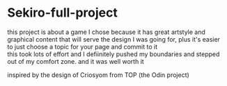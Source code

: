 # Sekiro-full-project

this project is about a game I chose because it has great artstyle and graphical content that will serve the design I was going for, plus it's easier to just choose a topic for your page and commit to it  
this took lots of effort and I defiinitely pushed my boundaries and stepped out of my comfort zone. and it was well worth it


inspired by the design of Criosyom from TOP (the Odin project)
